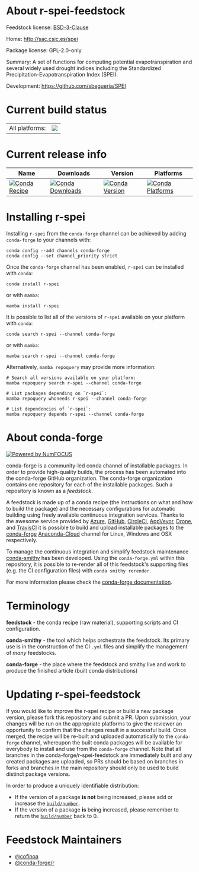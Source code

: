 About r-spei-feedstock
======================

Feedstock license: [BSD-3-Clause](https://github.com/conda-forge/r-spei-feedstock/blob/main/LICENSE.txt)

Home: http://sac.csic.es/spei

Package license: GPL-2.0-only

Summary: A set of functions for computing potential evapotranspiration and several widely used drought indices including the Standardized Precipitation-Evapotranspiration Index (SPEI).

Development: https://github.com/sbegueria/SPEI

Current build status
====================


<table><tr><td>All platforms:</td>
    <td>
      <a href="https://dev.azure.com/conda-forge/feedstock-builds/_build/latest?definitionId=12560&branchName=main">
        <img src="https://dev.azure.com/conda-forge/feedstock-builds/_apis/build/status/r-spei-feedstock?branchName=main">
      </a>
    </td>
  </tr>
</table>

Current release info
====================

| Name | Downloads | Version | Platforms |
| --- | --- | --- | --- |
| [![Conda Recipe](https://img.shields.io/badge/recipe-r--spei-green.svg)](https://anaconda.org/conda-forge/r-spei) | [![Conda Downloads](https://img.shields.io/conda/dn/conda-forge/r-spei.svg)](https://anaconda.org/conda-forge/r-spei) | [![Conda Version](https://img.shields.io/conda/vn/conda-forge/r-spei.svg)](https://anaconda.org/conda-forge/r-spei) | [![Conda Platforms](https://img.shields.io/conda/pn/conda-forge/r-spei.svg)](https://anaconda.org/conda-forge/r-spei) |

Installing r-spei
=================

Installing `r-spei` from the `conda-forge` channel can be achieved by adding `conda-forge` to your channels with:

```
conda config --add channels conda-forge
conda config --set channel_priority strict
```

Once the `conda-forge` channel has been enabled, `r-spei` can be installed with `conda`:

```
conda install r-spei
```

or with `mamba`:

```
mamba install r-spei
```

It is possible to list all of the versions of `r-spei` available on your platform with `conda`:

```
conda search r-spei --channel conda-forge
```

or with `mamba`:

```
mamba search r-spei --channel conda-forge
```

Alternatively, `mamba repoquery` may provide more information:

```
# Search all versions available on your platform:
mamba repoquery search r-spei --channel conda-forge

# List packages depending on `r-spei`:
mamba repoquery whoneeds r-spei --channel conda-forge

# List dependencies of `r-spei`:
mamba repoquery depends r-spei --channel conda-forge
```


About conda-forge
=================

[![Powered by
NumFOCUS](https://img.shields.io/badge/powered%20by-NumFOCUS-orange.svg?style=flat&colorA=E1523D&colorB=007D8A)](https://numfocus.org)

conda-forge is a community-led conda channel of installable packages.
In order to provide high-quality builds, the process has been automated into the
conda-forge GitHub organization. The conda-forge organization contains one repository
for each of the installable packages. Such a repository is known as a *feedstock*.

A feedstock is made up of a conda recipe (the instructions on what and how to build
the package) and the necessary configurations for automatic building using freely
available continuous integration services. Thanks to the awesome service provided by
[Azure](https://azure.microsoft.com/en-us/services/devops/), [GitHub](https://github.com/),
[CircleCI](https://circleci.com/), [AppVeyor](https://www.appveyor.com/),
[Drone](https://cloud.drone.io/welcome), and [TravisCI](https://travis-ci.com/)
it is possible to build and upload installable packages to the
[conda-forge](https://anaconda.org/conda-forge) [Anaconda-Cloud](https://anaconda.org/)
channel for Linux, Windows and OSX respectively.

To manage the continuous integration and simplify feedstock maintenance
[conda-smithy](https://github.com/conda-forge/conda-smithy) has been developed.
Using the ``conda-forge.yml`` within this repository, it is possible to re-render all of
this feedstock's supporting files (e.g. the CI configuration files) with ``conda smithy rerender``.

For more information please check the [conda-forge documentation](https://conda-forge.org/docs/).

Terminology
===========

**feedstock** - the conda recipe (raw material), supporting scripts and CI configuration.

**conda-smithy** - the tool which helps orchestrate the feedstock.
                   Its primary use is in the construction of the CI ``.yml`` files
                   and simplify the management of *many* feedstocks.

**conda-forge** - the place where the feedstock and smithy live and work to
                  produce the finished article (built conda distributions)


Updating r-spei-feedstock
=========================

If you would like to improve the r-spei recipe or build a new
package version, please fork this repository and submit a PR. Upon submission,
your changes will be run on the appropriate platforms to give the reviewer an
opportunity to confirm that the changes result in a successful build. Once
merged, the recipe will be re-built and uploaded automatically to the
`conda-forge` channel, whereupon the built conda packages will be available for
everybody to install and use from the `conda-forge` channel.
Note that all branches in the conda-forge/r-spei-feedstock are
immediately built and any created packages are uploaded, so PRs should be based
on branches in forks and branches in the main repository should only be used to
build distinct package versions.

In order to produce a uniquely identifiable distribution:
 * If the version of a package **is not** being increased, please add or increase
   the [``build/number``](https://docs.conda.io/projects/conda-build/en/latest/resources/define-metadata.html#build-number-and-string).
 * If the version of a package **is** being increased, please remember to return
   the [``build/number``](https://docs.conda.io/projects/conda-build/en/latest/resources/define-metadata.html#build-number-and-string)
   back to 0.

Feedstock Maintainers
=====================

* [@cofinoa](https://github.com/cofinoa/)
* [@conda-forge/r](https://github.com/conda-forge/r/)

